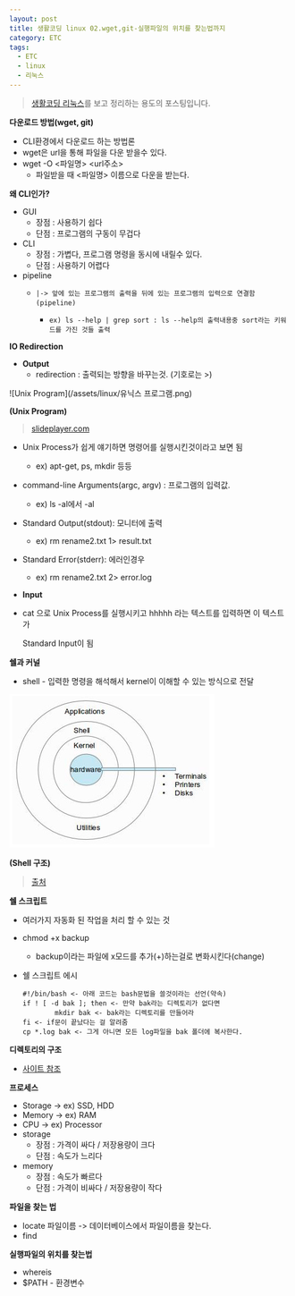```yaml
---
layout: post
title: 생활코딩 linux 02.wget,git-실행파일의 위치를 찾는법까지
category: ETC
tags:
  - ETC
  - linux
  - 리눅스
---
```




>  [생활코딩 리눅스](https://opentutorials.org/course/2598)를 보고 정리하는 용도의 포스팅입니다.



**다운로드 방법(wget, git)**

- CLI환경에서 다운로드 하는 방법론
- wget은 url을 통해 파일을 다운 받을수 있다.
- wget -O <파일명> <url주소> 
  - 파일받을 때 <파일명> 이름으로 다운을 받는다.



**왜 CLI인가?**

- GUI
  - 장점 : 사용하기 쉽다
  - 단점 : 프로그램의 구동이 무겁다
- CLI
  - 장점 : 가볍다, 프로그램 명령을 동시에 내릴수 있다.
  - 단점 : 사용하기 어렵다
- pipeline
  - ```|-> 앞에 있는 프로그램의 출력을 뒤에 있는 프로그램의 입력으로 연결함(pipeline)```

    - ```ex) ls --help | grep sort : ls --help의 출력내용중 sort라는 키워드를 가진 것들 출력```

**IO Redirection**

- **Output**
  - redirection : 출력되는 방향을 바꾸는것. (기호로는 >)

![Unix Program](/assets/linux/유닉스 프로그램.png)

**(Unix Program)**

> [slideplayer.com](https://slideplayer.com/slide/5117573/)

- Unix Process가 쉽게 얘기하면 명령어를 실행시킨것이라고 보면 됨

  - ex) apt-get, ps, mkdir 등등
- command-line Arguments(argc, argv) : 프로그램의 입력값. 

  - ex) ls -al에서 -al
- Standard Output(stdout): 모니터에 출력

  - ex) rm rename2.txt 1> result.txt

- Standard Error(stderr): 에러인경우

  - ex) rm rename2.txt 2> error.log

- **Input**

- cat 으로 Unix Process를 실행시키고 hhhhh 라는 텍스트를 입력하면 이 텍스트가 

  Standard Input이 됨



**쉘과 커널**

- shell - 입력한 명령을 해석해서 kernel이 이해할 수 있는 방식으로 전달

![shell 구조](/assets/linux/shell구조.png)

**(Shell 구조)**

> [출처](https://m.blog.naver.com/PostView.nhn?blogId=remagine&logNo=220936061659&proxyReferer=https%3A%2F%2Fwww.google.co.kr%2F)



**쉘 스크립트**

- 여러가지 자동화 된 작업을 처리 할 수 있는 것

- chmod +x backup 

  - backup이라는 파일에 x모드를 추가(+)하는걸로 변화시킨다(change)

- 쉘 스크립트 에시

  ```
  #!/bin/bash <- 아래 코드는 bash문법을 쓸것이라는 선언(약속)
  if ! [ -d bak ]; then <- 만약 bak라는 디렉토리가 없다면
          mkdir bak <- bak라는 디렉토리를 만들어라
  fi <- if문이 끝났다는 걸 알려줌
  cp *.log bak <- 그게 아니면 모든 log파일을 bak 폴더에 복사한다.
  ```



**디렉토리의 구조**

- [사이트 참조](https://www.thegeekstuff.com/2010/09/linux-file-system-structure)



**프로세스**

- Storage -> ex) SSD, HDD
- Memory -> ex) RAM 
- CPU -> ex) Processor
- storage 
  - 장점 : 가격이 싸다 / 저장용량이 크다 
  - 단점 : 속도가 느리다
- memory 
  - 장점 : 속도가 빠르다
  - 단점 : 가격이 비싸다 / 저장용량이 작다

**파일을 찾는 법**

- locate 파일이름 -> 데이터베이스에서 파일이름을 찾는다.
- find

**실행파일의 위치를 찾는법**

- whereis
- $PATH - 환경변수